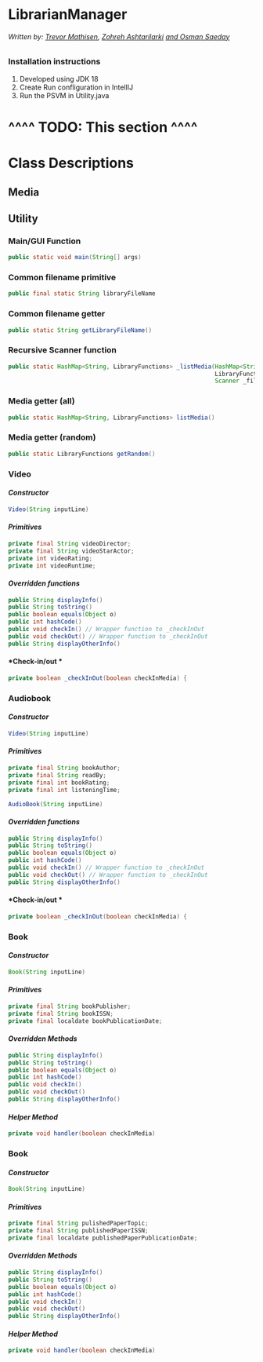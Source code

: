 # LibrarianManager
###### Written by: [Trevor Mathisen](https://github.com/Trolann), [Zohreh Ashtarilarki](https://github.com/ZohrehAshtarilarki) [and Osman Saeday](https://github.com/osmansaeday)
### Installation instructions
1) Developed using JDK 18
2) Create Run confliguration in IntellIJ
3) Run the PSVM in Utility.java
# ^^^^ TODO: This section ^^^^
# Class Descriptions

## Media


## Utility
### Main/GUI Function

```java
public static void main(String[] args)
```

### Common filename primitive
```java
public final static String libraryFileName
```

### Common filename getter
```java
public static String getLibraryFileName()
```

### Recursive Scanner function
```java
public static HashMap<String, LibraryFunctions> _listMedia(HashMap<String, 
                                                           LibraryFunctions> _returnMap, 
                                                           Scanner _fileScanner)
```

### Media getter (all)
```java
public static HashMap<String, LibraryFunctions> listMedia()
```

### Media getter (random)
```java
public static LibraryFunctions getRandom()
```

### Video
#### ***Constructor***
```java
Video(String inputLine)
```

#### *Primitives*
```java
private final String videoDirector;
private final String videoStarActor;
private int videoRating;
private int videoRuntime;
```

#### *Overridden functions*

```java
public String displayInfo()
public String toString()
public boolean equals(Object o)
public int hashCode()
public void checkIn() // Wrapper function to _checkInOut
public void checkOut() // Wrapper function to _checkInOut
public String displayOtherInfo()
```


#### *Check-in/out *
```java
private boolean _checkInOut(boolean checkInMedia) {
```
### Audiobook
#### ***Constructor***
```java
Video(String inputLine)
```

#### *Primitives*
```java
private final String bookAuthor;
private final String readBy;
private final int bookRating;
private final int listeningTime;
```
```java
AudioBook(String inputLine)
```
#### *Overridden functions*

```java
public String displayInfo()
public String toString()
public boolean equals(Object o)
public int hashCode()
public void checkIn() // Wrapper function to _checkInOut
public void checkOut() // Wrapper function to _checkInOut
public String displayOtherInfo()
```

#### *Check-in/out *
```java
private boolean _checkInOut(boolean checkInMedia) {
```

### Book
#### ***Constructor***
```java
Book(String inputLine)
```

#### *Primitives*
```java
private final String bookPublisher;
private final String bookISSN;
private final localdate bookPublicationDate;
```

#### *Overridden Methods*

```java
public String displayInfo()
public String toString()
public boolean equals(Object o)
public int hashCode()
public void checkIn() 
public void checkOut() 
public String displayOtherInfo()
```


#### *Helper Method*
```java
private void handler(boolean checkInMedia) 
```


### Book
#### ***Constructor***
```java
Book(String inputLine)
```

#### *Primitives*
```java
private final String pulishedPaperTopic;
private final String publishedPaperISSN;
private final localdate publishedPaperPublicationDate;
```

#### *Overridden Methods*

```java
public String displayInfo()
public String toString()
public boolean equals(Object o)
public int hashCode()
public void checkIn() 
public void checkOut() 
public String displayOtherInfo()
```


#### *Helper Method*
```java
private void handler(boolean checkInMedia) 
```